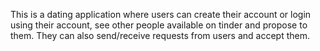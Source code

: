 This is a dating application where users can create their account or login using their account, see other people available on tinder and propose to them. They can also send/receive requests from users and accept them.
